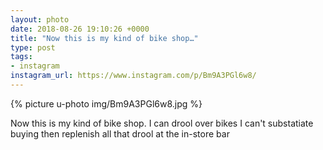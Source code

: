 ```yaml
---
layout: photo
date: 2018-08-26 19:10:26 +0000
title: "Now this is my kind of bike shop…"
type: post
tags:
- instagram
instagram_url: https://www.instagram.com/p/Bm9A3PGl6w8/
---
```


{% picture u-photo img/Bm9A3PGl6w8.jpg %}

Now this is my kind of bike shop. I can drool over bikes I can't substatiate buying then replenish all that drool at the in-store bar
